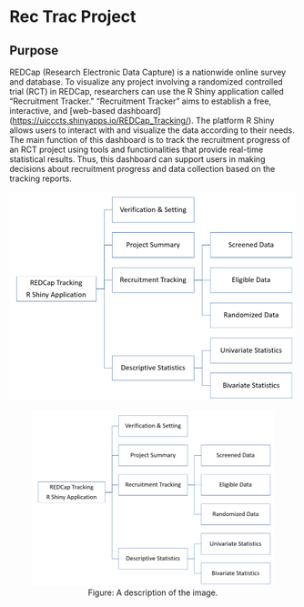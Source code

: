 # Rec Trac Project
## Purpose
REDCap (Research Electronic Data Capture) is a nationwide online survey and database. To visualize any project involving
a randomized controlled trial (RCT) in REDCap, researchers can use the R Shiny application called “Recruitment Tracker.”
“Recruitment Tracker” aims to establish a free, interactive, and [web-based dashboard]
(https://uicccts.shinyapps.io/REDCap_Tracking/). The platform R Shiny allows users to interact with and visualize the data
according to their needs. The main function of this dashboard is to track the recruitment progress of an RCT project
using tools and functionalities that provide real-time statistical results. Thus, this dashboard can support users in making
decisions about recruitment progress and data collection based on the tracking reports.

![test image](https://github.com/souvik2019/ccts_rshiny/blob/main/images/fig1.png)
<figure style="text-align: center;">
  <img src="https://github.com/souvik2019/ccts_rshiny/blob/main/images/fig1.png" alt="Image Alt Text">
  <figcaption>Figure: A description of the image.</figcaption>
</figure>
